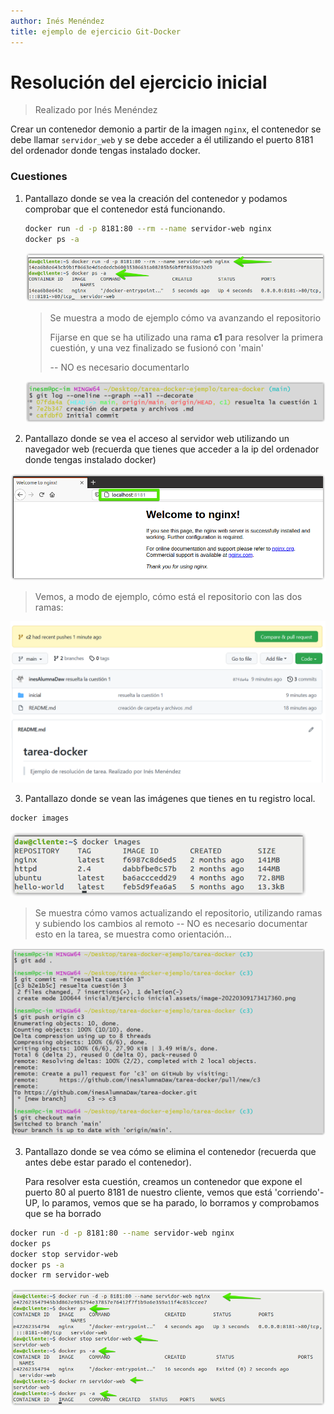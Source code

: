 ```yaml
---
author: Inés Menéndez
title: ejemplo de ejercicio Git-Docker
---
```


# Resolución del ejercicio inicial

> Realizado por Inés Menéndez

Crear un contenedor demonio a partir de la imagen `nginx`, el contenedor se debe llamar `servidor_web` y se debe acceder a él utilizando el puerto 8181 del ordenador donde tengas instalado docker.

### Cuestiones 

1. Pantallazo donde se vea la creación del contenedor y podamos comprobar que el contenedor está funcionando.

   ```bash
   docker run -d -p 8181:80 --rm --name servidor-web nginx
   docker ps -a
   ```

   <img src="Ejercicio%20inicial.assets/image-20220309161117043.png" alt="image-20220309161117043" style="zoom:80%;" />

   > Se muestra a modo de ejemplo cómo va avanzando el repositorio 
   >
   > Fijarse en que se ha utilizado una rama **c1** para resolver la primera cuestión, y una vez finalizado se fusionó con 'main'
   >
   > -- NO es necesario documentarlo

   ![image-20220309161645365](Ejercicio%20inicial.assets/image-20220309161645365.png)

2. Pantallazo donde se vea el acceso al servidor web utilizando un navegador web (recuerda que tienes que acceder a la ip del ordenador donde tengas instalado docker)

<img src="Ejercicio%20inicial.assets/image-20220309161929825.png" alt="image-20220309161929825" style="zoom:67%;" />

> Vemos, a modo de ejemplo, cómo está el repositorio con las dos ramas:

<img src="Ejercicio%20inicial.assets/image-20220309162242419.png" alt="image-20220309162242419" style="zoom:50%;" />

3. Pantallazo donde se vean las imágenes que tienes en tu registro local.

```bash
docker images
```

<img src="Ejercicio%20inicial.assets/image-20220309173417360.png" alt="image-20220309173417360" style="zoom:80%;" />

> Se muestra cómo vamos actualizando el repositorio, utilizando ramas y subiendo los cambios al remoto -- NO es necesario documentar esto en la tarea, se muestra como orientación...

<img src="Ejercicio%20inicial.assets/image-20220309173847256.png" alt="image-20220309173847256" style="zoom:60%;" />

3. Pantallazo donde se vea cómo se elimina el contenedor (recuerda que antes debe estar parado el contenedor).

   Para resolver esta cuestión, creamos un contenedor que expone el puerto 80 al puerto 8181 de nuestro cliente, vemos que está 'corriendo'-UP, lo paramos, vemos que se ha parado, lo borramos y comprobamos que se ha borrado

```bash
docker run -d -p 8181:80 --name servidor-web nginx
docker ps
docker stop servidor-web
docker ps -a
docker rm servidor-web
```

<img src="Ejercicio%20inicial.assets/image-20220309175040912.png" alt="image-20220309175040912" style="zoom:80%;" />